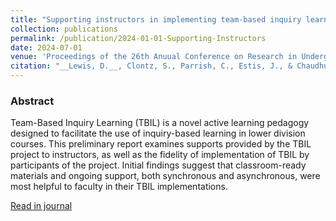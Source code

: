 ```yaml
---
title: "Supporting instructors in implementing team-based inquiry learning"
collection: publications
permalink: /publication/2024-01-01-Supporting-Instructors
date: 2024-07-01
venue: 'Proceedings of the 26th Anuual Conference on Research in Undergraduate Mathematics Education'
citation: "__Lewis, D.__, Clontz, S., Parrish, C., Estis, J., & Chaudhury, S.R. (2024). Supporting instructors in implementing team-based inquiry learning. _Proceedings of the 26th Anuual Conference on Research in Undergraduate Mathematics Education_"
---
```


### Abstract
Team-Based Inquiry Learning (TBIL) is a novel active learning pedagogy designed to facilitate the use of inquiry-based learning in lower division courses. This preliminary report examines supports provided by the TBIL project to instructors, as well as the fidelity of implementation of TBIL by participants of the project. Initial findings suggest that classroom-ready materials and ongoing support, both synchronous and asynchronous, were most helpful to faculty in their TBIL implementations.

[Read in journal](http://sigmaa.maa.org/rume/crume2024/papers/117.pdf)

